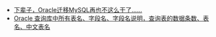 



* [下辈子，Oracle迁移MySQL再也不这么干了…… ](https://www.sohu.com/a/462314271_411876)
* [Oracle 查询库中所有表名、字段名、字段名说明，查询表的数据条数、表名、中文表名](https://www.jianshu.com/p/d1bca6ff7d4f?utm_campaign=maleskine&utm_content=note&utm_medium=seo_notes&utm_source=recommendation)



